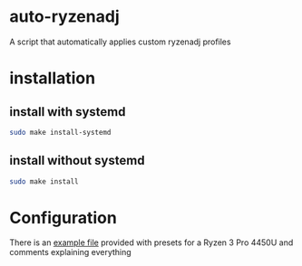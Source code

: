 # auto-ryzenadj
A script that automatically applies custom ryzenadj profiles
# installation
## install with systemd
```bash
sudo make install-systemd
```
## install without systemd
```bash
sudo make install
```
# Configuration
There is an [example file](auto-ryzenadj.conf.example) provided with presets for a Ryzen 3 Pro 4450U and comments explaining everything
